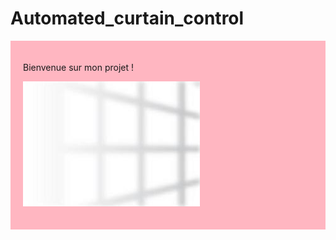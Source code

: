 # Automated_curtain_control
<div style="background-color: #ffb6c1; padding: 20px;">

  
Bienvenue sur mon projet !

![Image de Fond](background.jpg)

</div>
